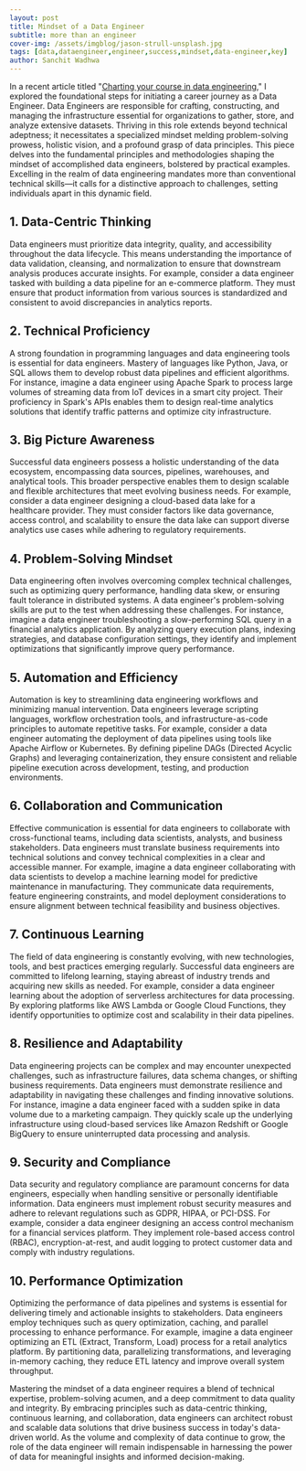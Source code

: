 ```yaml
---
layout: post
title: Mindset of a Data Engineer
subtitle: more than an engineer
cover-img: /assets/imgblog/jason-strull-unsplash.jpg
tags: [data,dataengineer,engineer,success,mindset,data-engineer,key]
author: Sanchit Wadhwa
---
```


In a recent article titled "[Charting your course in data engineering](https://sanchitwadhwa.com/2024-03-10-charting-your-course-in-data-engineering/)," I explored the foundational steps for initiating a career journey as a Data Engineer. Data Engineers are responsible for crafting, constructing, and managing the infrastructure essential for organizations to gather, store, and analyze extensive datasets. Thriving in this role extends beyond technical adeptness; it necessitates a specialized mindset melding problem-solving prowess, holistic vision, and a profound grasp of data principles. This piece delves into the fundamental principles and methodologies shaping the mindset of accomplished data engineers, bolstered by practical examples. Excelling in the realm of data engineering mandates more than conventional technical skills—it calls for a distinctive approach to challenges, setting individuals apart in this dynamic field.

## 1. Data-Centric Thinking

Data engineers must prioritize data integrity, quality, and accessibility throughout the data lifecycle. This means understanding the importance of data validation, cleansing, and normalization to ensure that downstream analysis produces accurate insights. For example, consider a data engineer tasked with building a data pipeline for an e-commerce platform. They must ensure that product information from various sources is standardized and consistent to avoid discrepancies in analytics reports.

## 2. Technical Proficiency

A strong foundation in programming languages and data engineering tools is essential for data engineers. Mastery of languages like Python, Java, or SQL allows them to develop robust data pipelines and efficient algorithms. For instance, imagine a data engineer using Apache Spark to process large volumes of streaming data from IoT devices in a smart city project. Their proficiency in Spark's APIs enables them to design real-time analytics solutions that identify traffic patterns and optimize city infrastructure.

## 3. Big Picture Awareness

Successful data engineers possess a holistic understanding of the data ecosystem, encompassing data sources, pipelines, warehouses, and analytical tools. This broader perspective enables them to design scalable and flexible architectures that meet evolving business needs. For example, consider a data engineer designing a cloud-based data lake for a healthcare provider. They must consider factors like data governance, access control, and scalability to ensure the data lake can support diverse analytics use cases while adhering to regulatory requirements.

## 4. Problem-Solving Mindset

Data engineering often involves overcoming complex technical challenges, such as optimizing query performance, handling data skew, or ensuring fault tolerance in distributed systems. A data engineer's problem-solving skills are put to the test when addressing these challenges. For instance, imagine a data engineer troubleshooting a slow-performing SQL query in a financial analytics application. By analyzing query execution plans, indexing strategies, and database configuration settings, they identify and implement optimizations that significantly improve query performance.

## 5. Automation and Efficiency

Automation is key to streamlining data engineering workflows and minimizing manual intervention. Data engineers leverage scripting languages, workflow orchestration tools, and infrastructure-as-code principles to automate repetitive tasks. For example, consider a data engineer automating the deployment of data pipelines using tools like Apache Airflow or Kubernetes. By defining pipeline DAGs (Directed Acyclic Graphs) and leveraging containerization, they ensure consistent and reliable pipeline execution across development, testing, and production environments.

## 6. Collaboration and Communication

Effective communication is essential for data engineers to collaborate with cross-functional teams, including data scientists, analysts, and business stakeholders. Data engineers must translate business requirements into technical solutions and convey technical complexities in a clear and accessible manner. For example, imagine a data engineer collaborating with data scientists to develop a machine learning model for predictive maintenance in manufacturing. They communicate data requirements, feature engineering constraints, and model deployment considerations to ensure alignment between technical feasibility and business objectives.

## 7. Continuous Learning

The field of data engineering is constantly evolving, with new technologies, tools, and best practices emerging regularly. Successful data engineers are committed to lifelong learning, staying abreast of industry trends and acquiring new skills as needed. For example, consider a data engineer learning about the adoption of serverless architectures for data processing. By exploring platforms like AWS Lambda or Google Cloud Functions, they identify opportunities to optimize cost and scalability in their data pipelines.

## 8. Resilience and Adaptability

Data engineering projects can be complex and may encounter unexpected challenges, such as infrastructure failures, data schema changes, or shifting business requirements. Data engineers must demonstrate resilience and adaptability in navigating these challenges and finding innovative solutions. For instance, imagine a data engineer faced with a sudden spike in data volume due to a marketing campaign. They quickly scale up the underlying infrastructure using cloud-based services like Amazon Redshift or Google BigQuery to ensure uninterrupted data processing and analysis.

## 9. Security and Compliance

Data security and regulatory compliance are paramount concerns for data engineers, especially when handling sensitive or personally identifiable information. Data engineers must implement robust security measures and adhere to relevant regulations such as GDPR, HIPAA, or PCI-DSS. For example, consider a data engineer designing an access control mechanism for a financial services platform. They implement role-based access control (RBAC), encryption-at-rest, and audit logging to protect customer data and comply with industry regulations.

## 10. Performance Optimization

Optimizing the performance of data pipelines and systems is essential for delivering timely and actionable insights to stakeholders. Data engineers employ techniques such as query optimization, caching, and parallel processing to enhance performance. For example, imagine a data engineer optimizing an ETL (Extract, Transform, Load) process for a retail analytics platform. By partitioning data, parallelizing transformations, and leveraging in-memory caching, they reduce ETL latency and improve overall system throughput.


Mastering the mindset of a data engineer requires a blend of technical expertise, problem-solving acumen, and a deep commitment to data quality and integrity. By embracing principles such as data-centric thinking, continuous learning, and collaboration, data engineers can architect robust and scalable data solutions that drive business success in today's data-driven world. As the volume and complexity of data continue to grow, the role of the data engineer will remain indispensable in harnessing the power of data for meaningful insights and informed decision-making.